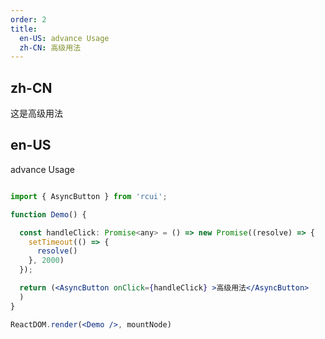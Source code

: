 ```yaml
---
order: 2
title:
  en-US: advance Usage
  zh-CN: 高级用法
---
```


## zh-CN

这是高级用法

## en-US

advance Usage

````jsx

import { AsyncButton } from 'rcui';

function Demo() {

  const handleClick: Promise<any> = () => new Promise((resolve) => {
    setTimeout(() => {
      resolve()
    }, 2000)
  });

  return (<AsyncButton onClick={handleClick} >高级用法</AsyncButton>
  )
}

ReactDOM.render(<Demo />, mountNode)

````